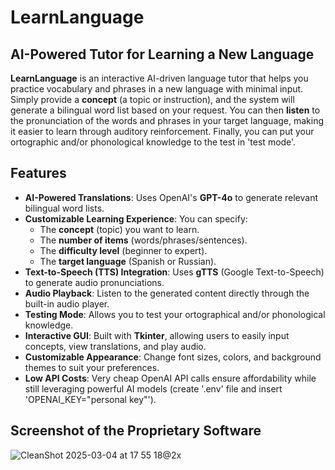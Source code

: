 # LearnLanguage

## AI-Powered Tutor for Learning a New Language

**LearnLanguage** is an interactive AI-driven language tutor that helps you practice vocabulary and phrases in a new language with minimal input. Simply provide a **concept** (a topic or instruction), and the system will generate a bilingual word list based on your request. You can then **listen** to the pronunciation of the words and phrases in your target language, making it easier to learn through auditory reinforcement. Finally, you can put your ortographic and/or phonological knowledge to the test in 'test mode'.

## Features

- **AI-Powered Translations**: Uses OpenAI's **GPT-4o** to generate relevant bilingual word lists.
- **Customizable Learning Experience**: You can specify:
  - The **concept** (topic) you want to learn.
  - The **number of items** (words/phrases/sentences).
  - The **difficulty level** (beginner to expert).
  - The **target language** (Spanish or Russian).
- **Text-to-Speech (TTS) Integration**: Uses **gTTS** (Google Text-to-Speech) to generate audio pronunciations.
- **Audio Playback**: Listen to the generated content directly through the built-in audio player.
- **Testing Mode**: Allows you to test your ortographical and/or phonological knowledge.
- **Interactive GUI**: Built with **Tkinter**, allowing users to easily input concepts, view translations, and play audio.
- **Customizable Appearance**: Change font sizes, colors, and background themes to suit your preferences.
- **Low API Costs**: Very cheap OpenAI API calls ensure affordability while still leveraging powerful AI models (create '.env' file and insert 'OPENAI_KEY="personal key"').

## Screenshot of the Proprietary Software
![CleanShot 2025-03-04 at 17 55 18@2x](https://github.com/user-attachments/assets/0d245389-4506-442e-925d-9d01284611d5)
